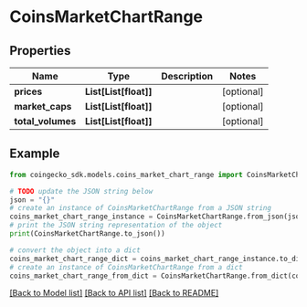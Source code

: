 # CoinsMarketChartRange


## Properties

Name | Type | Description | Notes
------------ | ------------- | ------------- | -------------
**prices** | **List[List[float]]** |  | [optional] 
**market_caps** | **List[List[float]]** |  | [optional] 
**total_volumes** | **List[List[float]]** |  | [optional] 

## Example

```python
from coingecko_sdk.models.coins_market_chart_range import CoinsMarketChartRange

# TODO update the JSON string below
json = "{}"
# create an instance of CoinsMarketChartRange from a JSON string
coins_market_chart_range_instance = CoinsMarketChartRange.from_json(json)
# print the JSON string representation of the object
print(CoinsMarketChartRange.to_json())

# convert the object into a dict
coins_market_chart_range_dict = coins_market_chart_range_instance.to_dict()
# create an instance of CoinsMarketChartRange from a dict
coins_market_chart_range_from_dict = CoinsMarketChartRange.from_dict(coins_market_chart_range_dict)
```
[[Back to Model list]](../README.md#documentation-for-models) [[Back to API list]](../README.md#documentation-for-api-endpoints) [[Back to README]](../README.md)


